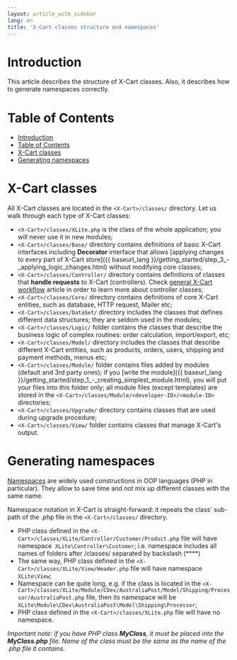```yaml
---
layout: article_with_sidebar
lang: en
title: 'X-Cart classes structure and namespaces'
---
```

# Introduction

This article describes the structure of X-Cart classes. Also, it describes how to generate namespaces correctly.

# Table of Contents

*   [Introduction](#introduction)
*   [Table of Contents](#table-of-contents)
*   [X-Cart classes](#x-cart-classes)
*   [Generating namespaces](#generating-namespaces)

# X-Cart classes

All X-Cart classes are located in the `<X-Cart>/classes/` directory. Let us walk through each type of X-Cart classes:

*   `<X-Cart>/classes/XLite.php` is the class of the whole application; you will never use it in new modules;
*   `<X-Cart>/classes/Base/` directory contains definitions of basic X-Cart interfaces including **Decorator** interface that allows [applying changes to every part of X-Cart store]({{ baseurl_lang }}/getting_started/step_3_-_applying_logic_changes.html) without modifying core classes;
*   `<X-Cart>/classes/Controller/` directory contains definitions of classes that **handle requests** to X-Cart (controllers). Check [general X-Cart workflow](Step-3---applying-logic-changes_8224804.html#Step3-applyinglogicchanges-GeneralX-Cartworkflow) article in order to learn more about controller classes;
*   `<X-Cart>/classes/Core/` directory contains definitions of core X-Cart entities, such as database, HTTP request, Mailer etc;
*   `<X-Cart>/classes/DataSet/` directory includes the classes that defines different data structures; they are seldom used in the modules;
*   `<X-Cart>/classes/Logic/` folder contains the classes that describe the business logic of complex routines: order calculation, import/export, etc;
*   `<X-Cart>/classes/Model/` directory includes the classes that describe different X-Cart entities, such as products, orders, users, shipping and payment methods, menus etc;
*   `<X-Cart>/classes/Module/` folder contains files added by modules (default and 3rd party ones); if you [write the module]({{ baseurl_lang }}/getting_started/step_1_-_creating_simplest_module.html), you will put your files into this folder only; all module files (except templates) are stored in the `<X-Cart>/classes/Module/<developer-ID>/<module-ID>` directories;
*   `<X-Cart>/classes/Upgrade/` directory contains classes that are used during upgrade procedure;
*   `<X-Cart>/classes/View/` folder contains classes that manage X-Cart's output.

# Generating namespaces

[Namespaces](http://php.net/manual/en/language.namespaces.php) are widely used constructions in OOP languages (PHP in particular). They allow to save time and not mix up different classes with the same name.

Namespace notation in X-Cart is straight-forward: it repeats the class' sub-path of the .php file in the `<X-Cart>/classes/` directory.

*   PHP class defined in the `<X-Cart>/classes/XLite/Controller/Customer/Product.php` file will have namespace` XLite\Controller\Customer`; i.e. namespace includes all names of folders after <X-Cart>/classes/ separated by backslash (**\**)
*   The same way, PHP class defined in the `<X-Cart>/classes/XLite/View/Header.php` file will have namespace `XLite\View`;
*   Namespace can be quite long, e.g. if the class is located in the `<X-Cart>/classes/XLite/Module/CDev/AustraliaPost/Model/Shipping/Processor/AustraliaPost.php` file, then its namespace will be `XLite\Module\CDev\AustraliaPost\Model\Shipping\Processor`;
*   PHP class defined in the `<X-Cart>/classes/XLite.php` file will have no namespace.

_Important note: if you have PHP class **MyClass**, it must be placed into the **MyClass.php** file. Name of the class must be the same as the name of the .php file it contains._